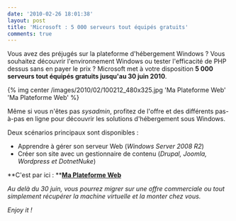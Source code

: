 ```yaml
---
date: '2010-02-26 18:01:38'
layout: post
title: 'Microsoft : 5 000 serveurs tout équipés gratuits'
comments: true
---
```


Vous avez des préjugés sur la plateforme d'hébergement Windows ? Vous souhaitez découvrir l'environnement Windows ou tester l'efficacité de PHP dessus sans en payer le prix ? Microsoft met à votre disposition **5 000 serveurs tout équipés gratuits jusqu'au 30 juin 2010**.

{% img center /images/2010/02/100212_480x325.jpg 'Ma Plateforme Web' 'Ma Plateforme Web' %}

Même si vous n'êtes pas _sysadmin_, profitez de l'offre et des différents pas-à-pas en ligne pour découvrir les solutions d'hébergement sous Windows.

Deux scénarios principaux sont disponibles :
	
  * Apprendre à gérer son serveur Web (_Windows Server 2008 R2_)
  * Créer son site avec un gestionnaire de contenu (_Drupal, Joomla, Wordpress et DotnetNuke_)

**C'est par ici : ****[Ma Plateforme Web](http://www.maplateformeweb.com)**

_Au delà du 30 juin, vous pourrez migrer sur une offre commerciale ou tout simplement récupérer la machine virtuelle et la monter chez vous._

_Enjoy it !_
